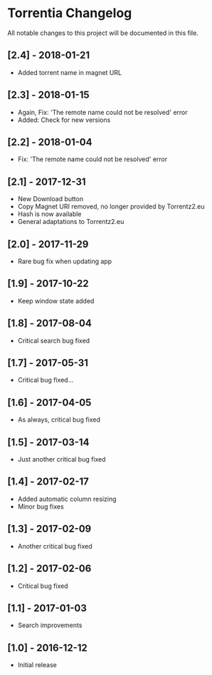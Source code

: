 # Torrentia Changelog

All notable changes to this project will be documented in this file.

## [2.4] - 2018-01-21
- Added torrent name in magnet URL

## [2.3] - 2018-01-15
- Again, Fix: 'The remote name could not be resolved' error
- Added: Check for new versions

## [2.2] - 2018-01-04
- Fix: 'The remote name could not be resolved' error

## [2.1] - 2017-12-31
- New Download button
- Copy Magnet URI removed, no longer provided by Torrentz2.eu
- Hash is now available
- General adaptations to Torrentz2.eu

## [2.0] - 2017-11-29
- Rare bug fix when updating app

## [1.9] - 2017-10-22
- Keep window state added

## [1.8] - 2017-08-04
- Critical search bug fixed

## [1.7] - 2017-05-31
- Critical bug fixed...

## [1.6] - 2017-04-05
- As always, critical bug fixed

## [1.5] - 2017-03-14
- Just another critical bug fixed

## [1.4] - 2017-02-17
- Added automatic column resizing
- Minor bug fixes

## [1.3] - 2017-02-09
- Another critical bug fixed

## [1.2] - 2017-02-06
- Critical bug fixed

## [1.1] - 2017-01-03
- Search improvements

## [1.0] - 2016-12-12
- Initial release